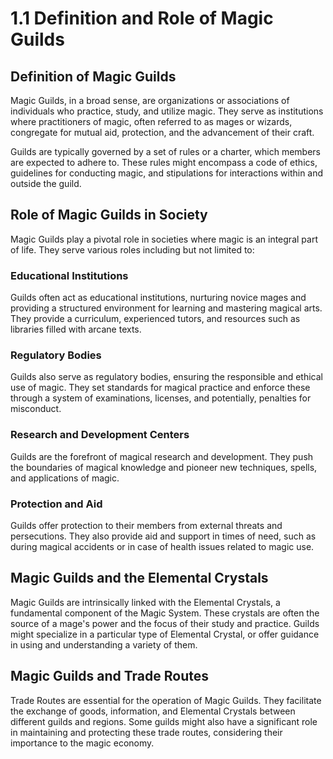 # 1.1 Definition and Role of Magic Guilds

## Definition of Magic Guilds

Magic Guilds, in a broad sense, are organizations or associations of individuals who practice, study, and utilize magic. They serve as institutions where practitioners of magic, often referred to as mages or wizards, congregate for mutual aid, protection, and the advancement of their craft. 

Guilds are typically governed by a set of rules or a charter, which members are expected to adhere to. These rules might encompass a code of ethics, guidelines for conducting magic, and stipulations for interactions within and outside the guild. 

## Role of Magic Guilds in Society

Magic Guilds play a pivotal role in societies where magic is an integral part of life. They serve various roles including but not limited to:

### Educational Institutions

Guilds often act as educational institutions, nurturing novice mages and providing a structured environment for learning and mastering magical arts. They provide a curriculum, experienced tutors, and resources such as libraries filled with arcane texts.

### Regulatory Bodies

Guilds also serve as regulatory bodies, ensuring the responsible and ethical use of magic. They set standards for magical practice and enforce these through a system of examinations, licenses, and potentially, penalties for misconduct.

### Research and Development Centers

Guilds are the forefront of magical research and development. They push the boundaries of magical knowledge and pioneer new techniques, spells, and applications of magic.

### Protection and Aid

Guilds offer protection to their members from external threats and persecutions. They also provide aid and support in times of need, such as during magical accidents or in case of health issues related to magic use.

## Magic Guilds and the Elemental Crystals

Magic Guilds are intrinsically linked with the Elemental Crystals, a fundamental component of the Magic System. These crystals are often the source of a mage's power and the focus of their study and practice. Guilds might specialize in a particular type of Elemental Crystal, or offer guidance in using and understanding a variety of them. 

## Magic Guilds and Trade Routes

Trade Routes are essential for the operation of Magic Guilds. They facilitate the exchange of goods, information, and Elemental Crystals between different guilds and regions. Some guilds might also have a significant role in maintaining and protecting these trade routes, considering their importance to the magic economy.